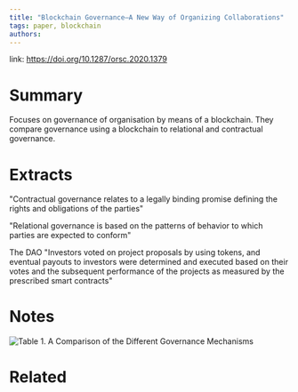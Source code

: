 ```yaml
---
title: "Blockchain Governance—A New Way of Organizing Collaborations"
tags: paper, blockchain
authors:
---
```


link: https://doi.org/10.1287/orsc.2020.1379

# Summary
Focuses on governance of organisation by means of a blockchain. They compare governance using a blockchain to relational and contractual governance.
# Extracts
"Contractual governance relates to a legally binding promise defining the rights and obligations of the parties"

"Relational governance is based on the patterns of behavior to which parties are expected to conform"

The DAO "Investors voted on project proposals by using tokens, and eventual payouts to investors were determined and executed based on their votes and the subsequent performance of the projects as measured by the prescribed smart contracts"

# Notes
![Table 1. A Comparison of the Different Governance Mechanisms](https://i.imgur.com/Y9WOeVF.png)

# Related
